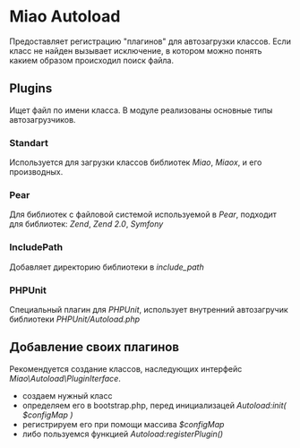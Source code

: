 # Miao Autoload

Предоставляет регистрацию "плагинов" для автозагрузки классов. Если класс не найден вызывает исключение, в котором
можно понять какием образом происходил поиск файла.

## Plugins
Ищет файл по имени класса. В модуле реализованы основные типы автозагрузчиков.

### Standart
Используется для загрузки классов библиотек *Miao*, *Miaox*, и его производных.

### Pear
Для библиотек с файловой системой используемой в *Pear*, подходит для библиотек: *Zend*, *Zend 2.0*, *Symfony*

### IncludePath
Добавляет директорию библиотеки в *include_path*

### PHPUnit
Специальный плагин для *PHPUnit*, использует внутренний автозагручик библиотеки *PHPUnit/Autoload.php*

## Добавление своих плагинов
Рекомендуется создание классов, наследующих интерфейс *Miao\Autoload\PluginIterface*.

 * cоздаем нужный класс
 * определяем его в bootstrap.php, перед инициализацей _Autoload:init( $configMap )_
 * регистрируем его при помощи массива _$configMap_
 * либо пользуемся функцией _Autoload:registerPlugin()_

